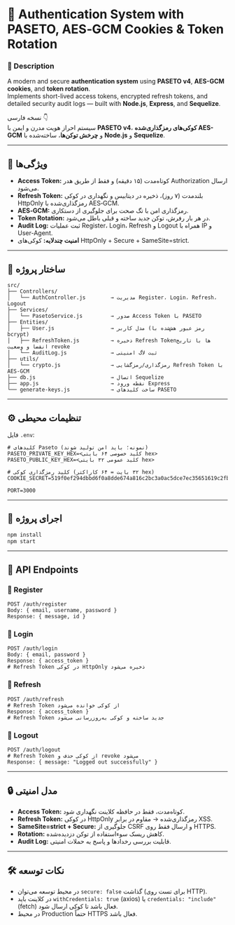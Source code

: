 # 📖 Authentication System with PASETO, AES‑GCM Cookies & Token Rotation

### 🧩 Description
A modern and secure **authentication system** using **PASETO v4**, **AES-GCM cookies**, and **token rotation**.  
Implements short-lived access tokens, encrypted refresh tokens, and detailed security audit logs — built with **Node.js**, **Express**, and **Sequelize**.  

نسخه فارسی 👇  
سیستم احراز هویت مدرن و ایمن با **PASETO v4**، **کوکی‌های رمزگذاری‌شده AES-GCM** و **چرخش توکن‌ها**، ساخته‌شده با **Node.js** و **Sequelize**.  

---

## 🚀 ویژگی‌ها
- **Access Token:** کوتاه‌مدت (۱۵ دقیقه) و فقط از طریق هدر Authorization ارسال می‌شود.  
- **Refresh Token:** بلندمدت (۷ روز)، ذخیره در دیتابیس و نگهداری در کوکی HttpOnly رمزگذاری‌شده با AES‑GCM.  
- **AES‑GCM:** رمزگذاری امن با تگ صحت برای جلوگیری از دستکاری.  
- **Token Rotation:** در هر بار رفرش، توکن جدید ساخته و قبلی باطل می‌شود.  
- **Audit Log:** ثبت عملیات Register، Login، Refresh و Logout همراه با IP و User-Agent.  
- **امنیت چندلایه:** کوکی‌های HttpOnly + Secure + SameSite=strict.  

---

## 📂 ساختار پروژه
```
src/
├── Controllers/
│   └── AuthController.js        → مدیریت Register، Login، Refresh، Logout
├── Services/
│   └── PasetoService.js         → صدور Access Token با PASETO
├── Entities/
│   ├── User.js                  → مدل کاربر (رمز عبور هش‌شده با bcrypt)
│   ├── RefreshToken.js          → ذخیره Refresh Token‌ها با تاریخ انقضا و وضعیت revoke
│   └── AuditLog.js              → ثبت لاگ امنیتی
├── utils/
│   └── crypto.js                → رمزگذاری/رمزگشایی Refresh Token با AES‑GCM
├── db.js                        → اتصال Sequelize
├── app.js                       → نقطه ورود Express
└── generate-keys.js             → ساخت کلیدهای PASETO
```

---

## ⚙️ تنظیمات محیطی
فایل `.env`:
```env
# کلیدهای Paseto (نمونه؛ باید امن تولید شوند)
PASETO_PRIVATE_KEY_HEX=<کلید خصوصی ۶۴ بایتی hex>
PASETO_PUBLIC_KEY_HEX=<کلید عمومی ۳۲ بایتی hex>

# کلید رمزگذاری کوکی (۳۲ بایت = ۶۴ کاراکتر hex)
COOKIE_SECRET=519f0ef294dbbd6f0a8dde674a816c2bc3a0ac5dce7ec35651619c2fbbe1997f

PORT=3000
```

---

## 🚀 اجرای پروژه
```bash
npm install
npm start
```

---

## 📡 API Endpoints

### 🔹 Register
```http
POST /auth/register
Body: { email, username, password }
Response: { message, id }
```

### 🔹 Login
```http
POST /auth/login
Body: { email, password }
Response: { access_token }
# Refresh Token در کوکی HttpOnly ذخیره می‌شود
```

### 🔹 Refresh
```http
POST /auth/refresh
# Refresh Token از کوکی خوانده می‌شود
Response: { access_token }
# Refresh Token جدید ساخته و کوکی به‌روزرسانی می‌شود
```

### 🔹 Logout
```http
POST /auth/logout
# Refresh Token از کوکی حذف و revoke می‌شود
Response: { message: "Logged out successfully" }
```

---

## 🔒 مدل امنیتی
- **Access Token:** کوتاه‌مدت، فقط در حافظه کلاینت نگهداری شود.  
- **Refresh Token:** در کوکی HttpOnly رمزگذاری‌شده → مقاوم در برابر XSS.  
- **SameSite=strict + Secure:** جلوگیری از CSRF و ارسال فقط روی HTTPS.  
- **Rotation:** کاهش ریسک سوءاستفاده از توکن دزدیده‌شده.  
- **Audit Log:** قابلیت بررسی رخدادها و پاسخ به حملات امنیتی.  

---

## 🛠️ نکات توسعه
- در محیط توسعه می‌توان `secure: false` گذاشت (برای تست روی HTTP).  
- در کلاینت باید `withCredentials: true` (axios) یا `credentials: "include"` (fetch) فعال باشد تا کوکی ارسال شود.  
- در محیط Production حتماً HTTPS فعال باشد.  
